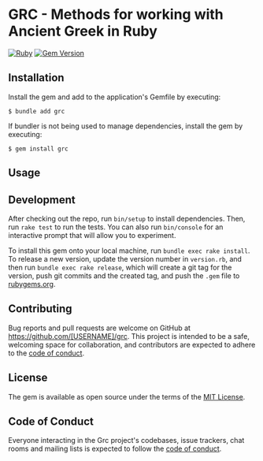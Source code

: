 # GRC - Methods for working with Ancient Greek in Ruby

[![Ruby](https://github.com/bcdavasconcelos/grc/actions/workflows/main.yml/badge.svg)](https://github.com/bcdavasconcelos/grc/actions/workflows/main.yml) [![Gem Version](https://badge.fury.io/rb/grc.svg)](https://badge.fury.io/rb/grc)

## Installation

Install the gem and add to the application's Gemfile by executing:

    $ bundle add grc

If bundler is not being used to manage dependencies, install the gem by executing:

    $ gem install grc

## Usage


## Development

After checking out the repo, run `bin/setup` to install dependencies. Then, run `rake test` to run the tests. You can also run `bin/console` for an interactive prompt that will allow you to experiment.

To install this gem onto your local machine, run `bundle exec rake install`. To release a new version, update the version number in `version.rb`, and then run `bundle exec rake release`, which will create a git tag for the version, push git commits and the created tag, and push the `.gem` file to [rubygems.org](https://rubygems.org).

## Contributing

Bug reports and pull requests are welcome on GitHub at https://github.com/[USERNAME]/grc. This project is intended to be a safe, welcoming space for collaboration, and contributors are expected to adhere to the [code of conduct](https://github.com/[USERNAME]/grc/blob/Main/CODE_OF_CONDUCT.md).

## License

The gem is available as open source under the terms of the [MIT License](https://opensource.org/licenses/MIT).

## Code of Conduct

Everyone interacting in the Grc project's codebases, issue trackers, chat rooms and mailing lists is expected to follow the [code of conduct](https://github.com/[USERNAME]/grc/blob/Main/CODE_OF_CONDUCT.md).
